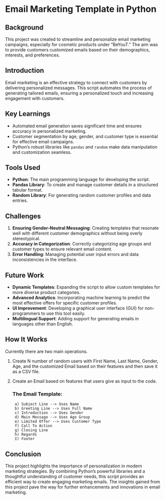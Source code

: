 # Email Marketing Template in Python

## Background
This project was created to streamline and personalize email marketing campaigns, especially for cosmetic products under “BeYouT.” The aim was to provide customers customized emails based on their demographics, interests, and preferences.

## Introduction
Email marketing is an effective strategy to connect with customers by delivering personalized messages. This script automates the process of generating tailored emails, ensuring a personalized touch and increasing engagement with customers. 

## Key Learnings
- Automated email generation saves significant time and ensures accuracy in personalized marketing.
- Customer segmentation by age, gender, and customer type is essential for effective email campaigns.
- Python’s robust libraries like `pandas` and `random` make data manipulation and customization seamless.

## Tools Used
- **Python**: The main programming language for developing the script.
- **Pandas Library**: To create and manage customer details in a structured tabular format.
- **Random Library**: For generating random customer profiles and data entries.

## Challenges
1. **Ensuring Gender-Neutral Messaging**: Creating templates that resonate well with different customer demographics without being overly stereotypical.
2. **Accuracy in Categorization**: Correctly categorizing age groups and customer types to ensure relevant email content.
3. **Error Handling**: Managing potential user input errors and data inconsistencies in the interface.

## Future Work
- **Dynamic Templates**: Expanding the script to allow custom templates for more diverse product categories.
- **Advanced Analytics**: Incorporating machine learning to predict the most effective offers for specific customer profiles.
- **UI Improvement**: Developing a graphical user interface (GUI) for non-programmers to use this tool easily.
- **Multilingual Support**: Adding support for generating emails in languages other than English.

## How It Works
Currently there are two main operations.
  1. Create N number of random users with First Name, Last Name, Gender, Age, and the customized Email based on their features and then save it as a CSV file.
  2. Create an Email based on features that users give as input to the code.

     ### The Email Template:
          a) Subject Line --> Uses Name
          b) Greeting Line --> Uses Full Name
          c) Introduction --> Uses Gender
          d) Main Message --> Uses Age Group
          e) Limited Offer --> Uses Customer Type
          f) Call To Action
          g) Closing Line
          h) Regards
          I) Footer

## Conclusion
This project highlights the importance of personalization in modern marketing strategies. By combining Python’s powerful libraries and a thoughtful understanding of customer needs, this script provides an efficient way to create engaging marketing emails. The insights gained from this project pave the way for further enhancements and innovations in email marketing.
